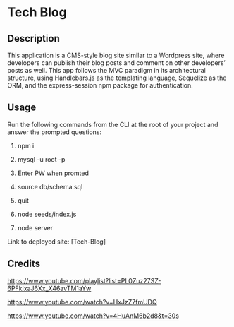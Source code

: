 # Tech Blog

## Description

This application is a CMS-style blog site similar to a Wordpress site, where developers can publish their blog posts and comment on other developers’ posts as well. This app follows the MVC paradigm in its architectural structure, using Handlebars.js as the templating language, Sequelize as the ORM, and the express-session npm package for authentication.

## Usage

Run the following commands from the CLI at the root of your project and answer the prompted questions:

1. npm i

2. mysql -u root -p

3. Enter PW when promted

4. source db/schema.sql

5. quit

6. node seeds/index.js

7. node server

Link to deployed site: [Tech-Blog]

## Credits

https://www.youtube.com/playlist?list=PL0Zuz27SZ-6PFkIxaJ6Xx_X46avTM1aYw

https://www.youtube.com/watch?v=HxJzZ7fmUDQ

https://www.youtube.com/watch?v=4HuAnM6b2d8&t=30s